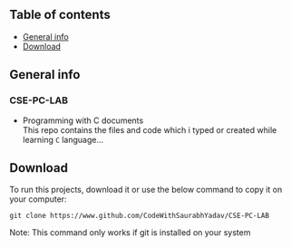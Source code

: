 ## Table of contents
* [General info](#general-info)
* [Download](#download)

## General info
### CSE-PC-LAB
* Programming with C documents
<br> This repo contains the files and code which i typed or created while
learning ` C ` language...
	
## Download
To run this projects, download it or use the below command to
copy it on your computer:

```
git clone https://www.github.com/CodeWithSaurabhYadav/CSE-PC-LAB
```
<span stype="color: red">
	Note: This command only works if git is installed on your system
</span>
